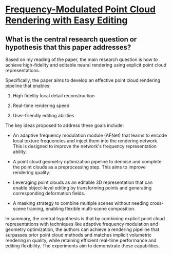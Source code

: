 # [Frequency-Modulated Point Cloud Rendering with Easy Editing](https://arxiv.org/abs/2303.07596)

## What is the central research question or hypothesis that this paper addresses?

 Based on my reading of the paper, the main research question is how to achieve high-fidelity and editable neural rendering using explicit point cloud representations. 

Specifically, the paper aims to develop an effective point cloud rendering pipeline that enables:

1) High fidelity local detail reconstruction

2) Real-time rendering speed

3) User-friendly editing abilities

The key ideas proposed to address these goals include:

- An adaptive frequency modulation module (AFNet) that learns to encode local texture frequencies and inject them into the rendering network. This is designed to improve the network's frequency representation ability.

- A point cloud geometry optimization pipeline to denoise and complete the point clouds as a preprocessing step. This aims to improve rendering quality. 

- Leveraging point clouds as an editable 3D representation that can enable object-level editing by transforming points and generating corresponding deformation fields. 

- A masking strategy to combine multiple scenes without needing cross-scene training, enabling flexible multi-scene composition.

In summary, the central hypothesis is that by combining explicit point cloud representations with techniques like adaptive frequency modulation and geometry optimization, the authors can achieve a rendering pipeline that surpasses prior point cloud methods and matches implicit volumetric rendering in quality, while retaining efficient real-time performance and editing flexibility. The experiments aim to demonstrate these capabilities.

